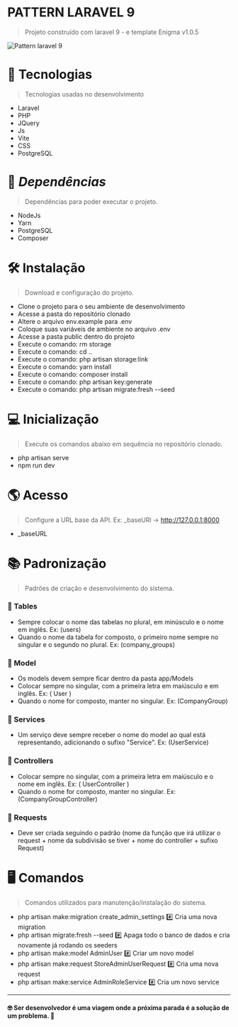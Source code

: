 # PATTERN LARAVEL 9
> Projeto construído com laravel 9 - e template Enigma v1.0.5

<img src="https://raw.githubusercontent.com/laravel/art/master/logo-lockup/5%20SVG/2%20CMYK/1%20Full%20Color/laravel-logolockup-cmyk-red.svg" alt="Pattern laravel 9"/>

# :rocket: Tecnologias
> Tecnologias usadas no desenvolvimento
- Laravel
- PHP
- JQuery
- Js
- Vite
- CSS
- PostgreSQL

# :link: *Dependências* 
> Dependências para poder executar o projeto.
- NodeJs
- Yarn
- PostgreSQL
- Composer

# :hammer_and_wrench: Instalação
> Download e configuração do projeto.

- Clone o projeto para o seu ambiente de desenvolvimento
- Acesse a pasta do repositório clonado
- Altere o arquivo env.example para .env
- Coloque suas variáveis de ambiente no arquivo .env
- Acesse a pasta public dentro do projeto
- Execute o comando: rm storage
- Execute o comando: cd ..
- Execute o comando: php artisan storage:link
- Execute o comando: yarn install
- Execute o comando: composer install
- Execute o comando: php artisan key:generate
- Execute o comando: php artisan migrate:fresh --seed

# :computer: Inicialização
> Execute os comandos abaixo em sequência no repositório clonado.

- php artisan serve
- npm run dev

# :earth_americas:	Acesso
> Configure a URL base da API. Ex:  _baseURl -> http://127.0.0.1:8000

- _baseURL

# :books: Padronização
> Padrões de criação e desenvolvimento do sistema.

### :blue_book: Tables

- Sempre colocar o nome das tabelas no plural, em minúsculo e o nome em inglês. Ex: (users)
- Quando o nome da tabela for composto, o primeiro nome sempre no singular e o segundo no plural. Ex: (company_groups)

### :blue_book: Model

- Os models devem sempre ficar dentro da pasta app/Models
- Colocar sempre no singular, com a primeira letra em maiúsculo e em inglês. Ex: ( User )
- Quando o nome for composto, manter no singular. Ex: (CompanyGroup)

### :blue_book: Services

- Um serviço deve sempre receber o nome do model ao qual está representando, adicionando o sufixo "Service". Ex: (UserService)
### :blue_book: Controllers

- Colocar sempre no singular, com a primeira letra em maiúsculo e o nome em inglês. Ex: ( UserController )
- Quando o nome for composto, manter no singular. Ex: (CompanyGroupController)

### :blue_book: Requests

- Deve ser criada seguindo o padrão (nome da função que irá utilizar o request + nome da subdivisão se tiver + nome do controller + sufixo Request)


#  :desktop_computer: Comandos

> Comandos utilizados para manutenção/instalação do sistema.

- php artisan make:migration create_admin_settings :hash: Cria uma nova migration
- php artisan migrate:fresh --seed :hash: Apaga todo o banco de dados e cria novamente já rodando os seeders
- php artisan make:model AdminUser :hash: Criar um novo model
- php artisan make:request StoreAdminUserRequest :hash: Cria uma nova request
- php artisan make:service AdminRoleService :hash: Cria um novo service
<hr>

#### :nerd_face: Ser desenvolvedor é uma viagem onde a próxima parada é a solução de um problema. :rocket:
